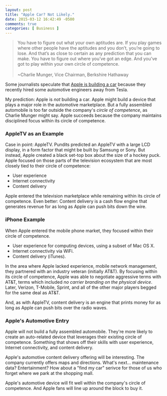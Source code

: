 ```yaml
---
layout: post
title: "Apple Car? Not Likely."
date: 2015-03-12 16:42:49 -0500
comments: true
categories: [ Business ]
---
```

>You have to figure out what your own aptitudes are. If you play games where other people have the aptitudes and you don’t, you’re going to lose. And that’s as close to certain as any prediction that you can make. You have to figure out where you’ve got an edge. And you’ve got to play within your own circle of competence.
><br/><br/>~Charlie Munger, Vice Chairman, Berkshire Hathaway

Some journalists speculate that [Apple is building a car](http://9to5mac.com/2015/02/19/apple-electric-car-team/) because they recently hired some automotive engineers away from Tesla. 

<!--more-->

My prediction: Apple is _not_ building a car. Apple might build a device that plays a major role in the automotive marketplace. But a fully assembled automobile is too far outside the company's _circle of competence_, as Charlie Munger might say. Apple succeeds because the company maintains disciplined focus within its circle of competence.

### AppleTV as an Example

Case in point: AppleTV. Pundits predicted an AppleTV with a large LCD display, in a form factor that might be built by Samsung or Sony. But instead, Apple created a black set-top box about the size of a hockey puck. Apple focused on those parts of the television ecosystem that are most closely tied to their circle of competence:

* User experience
* Internet connectivity 
* Content delivery

Apple entered the television marketplace while remaining within its circle of competence. Even better: Content delivery is a cash flow engine that generates revenue for as long as Apple can push bits down the wire. 

### iPhone Example

When Apple entered the mobile phone market, they focused within their circle of competence. 

* User experience for computing devices, using a subset of Mac OS X. 
* Internet connectivity via WiFi.
* Content delivery (iTunes). 

In the area where Apple lacked experience, mobile network management, they partnered with an industry veteran (initially AT&T). By focusing within its circle of competence, Apple was able to negotiate aggressive terms with AT&T, terms which included _no carrier branding on the physical device_. Later, Verizon, T-Mobile, Sprint, and all of the other major players begged for the same deal as AT&T.

And, as with AppleTV, content delivery is an engine that prints money for as long as Apple can push bits over the radio waves. 

### Apple's Automotive Entry

Apple will not build a fully assembled automobile. They're more likely to create an auto-related device that leverages their existing circle of competence. Something that shows off their skills with user experience, Internet connectivity, and content delivery.

Apple's automotive content delivery offering will be interesting. The company currently offers maps and directions. What's next... maintenance data? Entertainment? How about a "find my car" serivce for those of us who forget where we park at the shopping mall.

Apple's automotive device will fit well within the company's circle of competence. And Apple fans will line up around the block to buy it.
